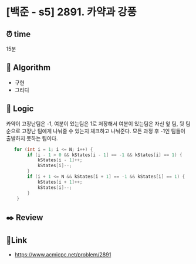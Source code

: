 # [백준 - s5] 2891. 카약과 강풍

## ⏰ **time**

15분

## :pushpin: **Algorithm**

- 구현
- 그리디

## :round_pushpin: **Logic**

카약이 고장난팀은 -1, 여분이 있는팀은 1로 저장해서 여분이 있는팀은 자신 앞 팀, 뒷 팀 순으로 고장난 팀에게 나눠줄 수 있는지 체크하고 나눠준다. 모든 과정 후 -1인 팀들이 출발하지 못하는 팀이다.

```java
   for (int i = 1; i <= N; i++) {
        if (i - 1 > 0 && kStates[i - 1] == -1 && kStates[i] == 1) {
            kStates[i - 1]++;
            kStates[i]--;
        }
        if (i + 1 <= N && kStates[i + 1] == -1 && kStates[i] == 1) {
            kStates[i + 1]++;
            kStates[i]--;
        }
    }

```

## :black_nib: **Review**

## 📡**Link**

- https://www.acmicpc.net/problem/2891
